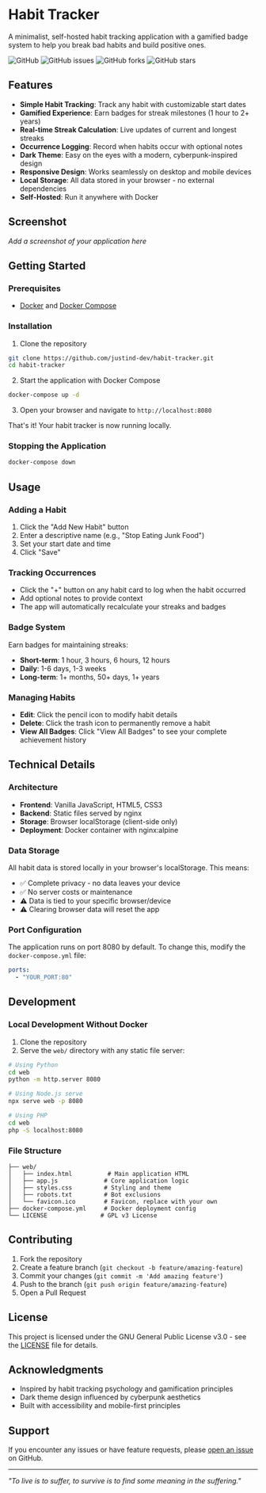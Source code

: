 # Habit Tracker

A minimalist, self-hosted habit tracking application with a gamified badge system to help you break bad habits and build positive ones.

![GitHub](https://img.shields.io/github/license/justind-dev/habit-tracker)
![GitHub issues](https://img.shields.io/github/issues/justind-dev/habit-tracker)
![GitHub forks](https://img.shields.io/github/forks/justind-dev/habit-tracker)
![GitHub stars](https://img.shields.io/github/stars/justind-dev/habit-tracker)

## Features

- **Simple Habit Tracking**: Track any habit with customizable start dates
- **Gamified Experience**: Earn badges for streak milestones (1 hour to 2+ years)
- **Real-time Streak Calculation**: Live updates of current and longest streaks
- **Occurrence Logging**: Record when habits occur with optional notes
- **Dark Theme**: Easy on the eyes with a modern, cyberpunk-inspired design
- **Responsive Design**: Works seamlessly on desktop and mobile devices
- **Local Storage**: All data stored in your browser - no external dependencies
- **Self-Hosted**: Run it anywhere with Docker

## Screenshot

*Add a screenshot of your application here*

## Getting Started

### Prerequisites

- [Docker](https://docs.docker.com/get-docker/) and [Docker Compose](https://docs.docker.com/compose/install/)

### Installation

1. Clone the repository
```bash
git clone https://github.com/justind-dev/habit-tracker.git
cd habit-tracker
```

2. Start the application with Docker Compose
```bash
docker-compose up -d
```

3. Open your browser and navigate to `http://localhost:8080`

That's it! Your habit tracker is now running locally.

### Stopping the Application

```bash
docker-compose down
```

## Usage

### Adding a Habit
1. Click the "Add New Habit" button
2. Enter a descriptive name (e.g., "Stop Eating Junk Food")
3. Set your start date and time
4. Click "Save"

### Tracking Occurrences
- Click the "+" button on any habit card to log when the habit occurred
- Add optional notes to provide context
- The app will automatically recalculate your streaks and badges

### Badge System
Earn badges for maintaining streaks:
- **Short-term**: 1 hour, 3 hours, 6 hours, 12 hours
- **Daily**: 1-6 days, 1-3 weeks  
- **Long-term**: 1+ months, 50+ days, 1+ years

### Managing Habits
- **Edit**: Click the pencil icon to modify habit details
- **Delete**: Click the trash icon to permanently remove a habit
- **View All Badges**: Click "View All Badges" to see your complete achievement history

## Technical Details

### Architecture
- **Frontend**: Vanilla JavaScript, HTML5, CSS3
- **Backend**: Static files served by nginx
- **Storage**: Browser localStorage (client-side only)
- **Deployment**: Docker container with nginx:alpine

### Data Storage
All habit data is stored locally in your browser's localStorage. This means:
- ✅ Complete privacy - no data leaves your device
- ✅ No server costs or maintenance
- ⚠️ Data is tied to your specific browser/device
- ⚠️ Clearing browser data will reset the app

### Port Configuration
The application runs on port 8080 by default. To change this, modify the `docker-compose.yml` file:

```yaml
ports:
  - "YOUR_PORT:80"
```

## Development

### Local Development Without Docker

1. Clone the repository
2. Serve the `web/` directory with any static file server:

```bash
# Using Python
cd web
python -m http.server 8080

# Using Node.js serve
npx serve web -p 8080

# Using PHP
cd web
php -S localhost:8080
```

### File Structure
```
├── web/
│   ├── index.html          # Main application HTML
│   ├── app.js             # Core application logic
│   ├── styles.css         # Styling and theme
│   ├── robots.txt         # Bot exclusions
│   └── favicon.ico        # Favicon, replace with your own
├── docker-compose.yml     # Docker deployment config
└── LICENSE               # GPL v3 License
```

## Contributing

1. Fork the repository
2. Create a feature branch (`git checkout -b feature/amazing-feature`)
3. Commit your changes (`git commit -m 'Add amazing feature'`)
4. Push to the branch (`git push origin feature/amazing-feature`)
5. Open a Pull Request

## License

This project is licensed under the GNU General Public License v3.0 - see the [LICENSE](LICENSE) file for details.

## Acknowledgments

- Inspired by habit tracking psychology and gamification principles
- Dark theme design influenced by cyberpunk aesthetics
- Built with accessibility and mobile-first principles

## Support

If you encounter any issues or have feature requests, please [open an issue](https://github.com/justind-dev/habit-tracker/issues) on GitHub.

---

*"To live is to suffer, to survive is to find some meaning in the suffering."*